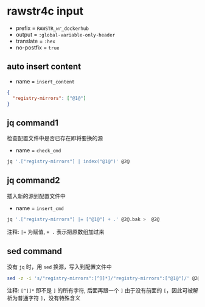 <!-- -----------------------------------------------------------
 ! SPDX-License-Identifier: GPL-3.0-or-later
 ! -------------------------------------------------------------
 ! Config Type   : rawstr4c (Markdown)
 ! Config Authors: Aoran Zeng <ccmywish@qq.com>
 !               | happy game <happygame1024@gmail.com>
 ! Contributors  :  Nil Null  <nil@null.org>
 ! Created On    : <2025-07-14>
 ! Last Modified : <2025-08-09>
 ! ---------------------------------------------------------- -->

# rawstr4c input

- prefix = `RAWSTR_wr_dockerhub`
- output = `:global-variable-only-header`
- translate = `:hex`
- no-postfix = `true`



## auto insert content

- name = `insert_content`

```json
{
  "registry-mirrors": ["@1@"]
}
```



## jq command1

检查配置文件中是否已存在即将要换的源

- name = `check_cmd`

```sh
jq '.["registry-mirrors"] | index("@1@")' @2@
```



## jq command2

插入新的源到配置文件中

- name = `insert_cmd`

```sh
jq '.["registry-mirrors"] |= ["@1@"] + .' @2@.bak >  @2@
```

注释: `|=` 为赋值, `+ .` 表示把原数组加过来



## sed command

没有 `jq` 时，用 `sed` 换源，写入到配置文件中

```sh
sed -z -i 's/"registry-mirrors":[^]]*]/"registry-mirrors":["@1@"]/' @2@
```

注释: `[^]]*` 即不是 `]` 的所有字符, 后面再跟一个 `]` 由于没有前面的 `[`，因此可被解析为普通字符 `]`，没有特殊含义
